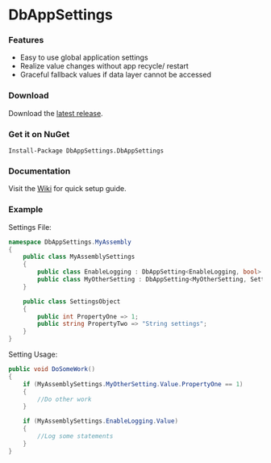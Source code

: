 DbAppSettings
=======================

### Features
- Easy to use global application settings
- Realize value changes without app recycle/ restart
- Graceful fallback values if data layer cannot be accessed

### Download
Download the [latest release].

### Get it on NuGet
`Install-Package DbAppSettings.DbAppSettings`

### Documentation
Visit the [Wiki] for quick setup guide.

### Example
Settings File:
```c#
namespace DbAppSettings.MyAssembly
{
    public class MyAssemblySettings
    {
        public class EnableLogging : DbAppSetting<EnableLogging, bool> { public override bool InitialValue => false; }
        public class MyOtherSetting : DbAppSetting<MyOtherSetting, SettingsObject> { public override SettingsObject InitialValue => new SettingsObject(); }
    }

    public class SettingsObject
    {
        public int PropertyOne => 1;
        public string PropertyTwo => "String settings";
    }
}
```
Setting Usage:
```c#
public void DoSomeWork()
{
    if (MyAssemblySettings.MyOtherSetting.Value.PropertyOne == 1)
    {
        //Do other work
    }

    if (MyAssemblySettings.EnableLogging.Value)
    {
        //Log some statements
    }
}
```

[latest release]: https://github.com/mmohoney/DbAppSettings/releases
[DbAppSettings.Test]: https://github.com/mmohoney/DbAppSettings/tree/master/DbAppSettings/Source/DbAppSettings.Test
[wiki]: https://github.com/mmohoney/DbAppSettings/wiki/Setup
